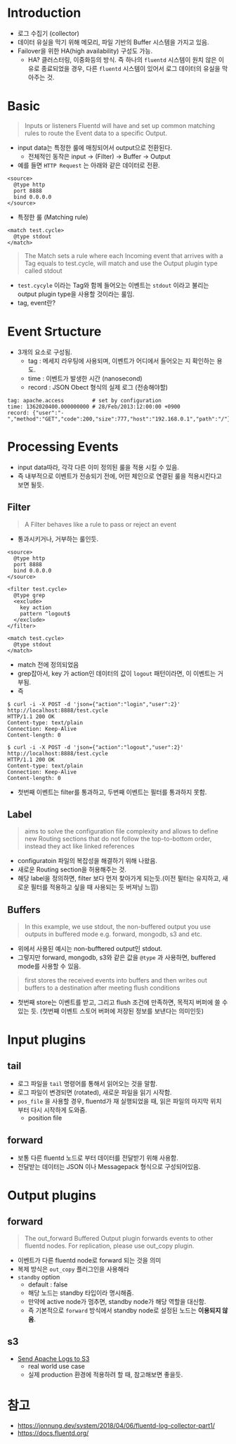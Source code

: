 # Introduction
- 로그 수집기 (collector)
- 데이터 유실을 막기 위해 메모리, 파일 기반의 Buffer 시스템을 가지고 있음.
- Failover을 위한 HA(high availability) 구성도 가능.
    - HA? 클러스터링, 이중화등의 방식. 즉 하나의 `fluentd` 시스템이 원치 않은 이유로 종료되었을 경우, 다른 `fluentd` 시스템이 있어서 로그 데이터의 유실을 막아주는 것.

# Basic
> Inputs or listeners Fluentd will have and set up common matching rules to route the Event data to a specific Output.
- input data는 특정한 룰에 매칭되어서 output으로 전환된다.
    - 전체적인 동작은 input -> (Filter) -> Buffer -> Output
- 예를 들면 `HTTP Request` 는 아래와 같은 데이터로 전환.

```
<source>
  @type http
  port 8888
  bind 0.0.0.0
</source>
```

- 특정한 룰 (Matching rule)

```
<match test.cycle>
  @type stdout
</match>
```

> The Match sets a rule where each Incoming event that arrives with a Tag equals to test.cycle, will match and use the Output plugin type called stdout

- `test.cycyle` 이라는 Tag와 함께 들어오는 이벤트는 `stdout` 이라고 불리는 output plugin type을 사용할 것이라는 룰임.
- tag, event란?

# Event Srtucture
- 3개의 요소로 구성됨.
    - tag : 메세지 라우팅에 사용되며, 이벤트가 어디에서 들어오는 지 확인하는 용도.
    - time : 이벤트가 발생한 시간 (nanosecond)
    - record : JSON Obect 형식의 실제 로그 (전송해야할)

```
tag: apache.access         # set by configuration
time: 1362020400.000000000 # 28/Feb/2013:12:00:00 +0900
record: {"user":"-","method":"GET","code":200,"size":777,"host":"192.168.0.1","path":"/"}
```


# Processing Events
- input data따라, 각각 다른 이미 정의된 룰을 적용 시킬 수 있음.
- 즉 내부적으로 이벤트가 전송되기 전에, 어떤 체인으로 연결된 룰을 적용시킨다고 보면 될듯.

## Filter
> A Filter behaves like a rule to pass or reject an event

-  통과시키거나, 거부하는 룰인듯.

```
<source>
  @type http
  port 8888
  bind 0.0.0.0
</source>

<filter test.cycle>
  @type grep
  <exclude>
    key action
    pattern ^logout$
  </exclude>
</filter>

<match test.cycle>
  @type stdout
</match>
```

- match 전에 정의되었음
- grep잡아서, key 가 action인 데이터의 값이 `logout` 패턴이라면, 이 이벤트는 거부됨.
- 즉

```
$ curl -i -X POST -d 'json={"action":"login","user":2}' http://localhost:8888/test.cycle
HTTP/1.1 200 OK
Content-type: text/plain
Connection: Keep-Alive
Content-length: 0

$ curl -i -X POST -d 'json={"action":"logout","user":2}' http://localhost:8888/test.cycle
HTTP/1.1 200 OK
Content-type: text/plain
Connection: Keep-Alive
Content-length: 0
```

- 첫번째 이벤트는 filter를 통과하고, 두번째 이벤트는 필터를 통과하지 못함.


## Label
>  aims to solve the configuration file complexity and allows to define new Routing sections that do not follow the top-to-bottom order, instead they act like linked references

- configuratoin 파일의 복잡성을 해결하기 위해 나왔음.
- 새로운 Routing section을 허용해주는 것.
- 해당 label을 정의하면, filter 보다 먼저 찾아가게 되는듯.(이전 필터는 유지하고, 새로운 필터를 적용하고 싶을 때 사용되는 듯 버져닝 느낌)


## Buffers
> In this example, we use stdout, the non-buffered output
> you use outputs in buffered mode e.g. forward, mongodb, s3 and etc.

- 위에서 사용된 예시는 non-bufftered output인 stdout.
- 그렇지만 forward, mongodb, s3와 같은 값을 `@type` 과 사용하면, buffered mode를 사용할 수 있음.

> first stores the received events into buffers and then writes out buffers to a destination after meeting flush conditions

- 첫번째 store는 이벤트를 받고, 그리고 flush 조건에 만족하면, 목적지 버퍼에 쓸 수 있는 듯. (첫번째 이벤트 스토어 버퍼에 저장된 정보를 보낸다는 의미인듯)

# Input plugins

## tail

- 로그 파일을 `tail` 명령어를 통해서 읽어오는 것을 말함.
- 로그 파일이 변경되면 (rotated), 새로운 파일을 읽기 시작함.
- `pos_file` 을 사용할 경우, fluentd가 재 실행되었을 때, 읽은 파일의 마지막 위치 부터 다시 시작하게 도와줌.
    - position file

## forward

- 보통 다른 fluentd 노드로 부터 데이터를 전달받기 위해 사용함.
- 전달받는 데이터는 JSON 이나 Messagepack 형식으로 구성되어있음.

# Output plugins

## forward
> The out_forward Buffered Output plugin forwards events to other fluentd nodes.
> For replication, please use out_copy plugin. 

- 이벤트가 다른 fluentd node로 forward 되는 것을 의미
- 복제 방식은 `out_copy` 플러그인을 사용해라
- `standby` option
    - default : false
    - 해당 노드는 standby 타입이라 명시해줌.
    - 만약에 active node가 멈추면, standby node가 해당 역할을 대신함.
    - 즉 기본적으로 `forward` 방식에서 standby node로 설정된 노드는 **이용되지 않음**.

## s3

- [Send Apache Logs to S3](https://docs.fluentd.org/how-to-guides/apache-to-s3) 
    - real world use case
    - 실제 production 환경에 적용하려 할 때, 참고해보면 좋을듯.

# 참고
- https://jonnung.dev/system/2018/04/06/fluentd-log-collector-part1/
- https://docs.fluentd.org/
